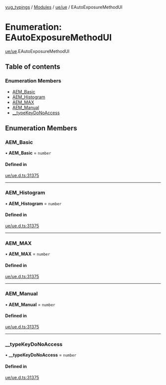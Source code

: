 [yug_typings](../README.md) / [Modules](../modules.md) / [ue/ue](../modules/ue_ue.md) / EAutoExposureMethodUI

# Enumeration: EAutoExposureMethodUI

[ue/ue](../modules/ue_ue.md).EAutoExposureMethodUI

## Table of contents

### Enumeration Members

- [AEM\_Basic](ue_ue.EAutoExposureMethodUI.md#aem_basic)
- [AEM\_Histogram](ue_ue.EAutoExposureMethodUI.md#aem_histogram)
- [AEM\_MAX](ue_ue.EAutoExposureMethodUI.md#aem_max)
- [AEM\_Manual](ue_ue.EAutoExposureMethodUI.md#aem_manual)
- [\_\_typeKeyDoNoAccess](ue_ue.EAutoExposureMethodUI.md#__typekeydonoaccess)

## Enumeration Members

### AEM\_Basic

• **AEM\_Basic** = `number`

#### Defined in

[ue/ue.d.ts:31375](https://github.com/YugMetaverse/yug_typings/blob/b7d9b19/ue/ue.d.ts#L31375)

___

### AEM\_Histogram

• **AEM\_Histogram** = `number`

#### Defined in

[ue/ue.d.ts:31375](https://github.com/YugMetaverse/yug_typings/blob/b7d9b19/ue/ue.d.ts#L31375)

___

### AEM\_MAX

• **AEM\_MAX** = `number`

#### Defined in

[ue/ue.d.ts:31375](https://github.com/YugMetaverse/yug_typings/blob/b7d9b19/ue/ue.d.ts#L31375)

___

### AEM\_Manual

• **AEM\_Manual** = `number`

#### Defined in

[ue/ue.d.ts:31375](https://github.com/YugMetaverse/yug_typings/blob/b7d9b19/ue/ue.d.ts#L31375)

___

### \_\_typeKeyDoNoAccess

• **\_\_typeKeyDoNoAccess** = `number`

#### Defined in

[ue/ue.d.ts:31375](https://github.com/YugMetaverse/yug_typings/blob/b7d9b19/ue/ue.d.ts#L31375)
